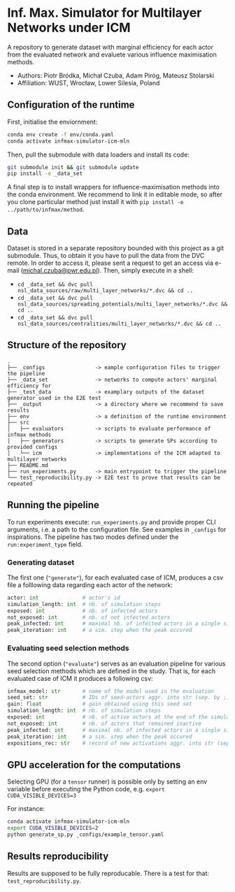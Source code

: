 # Inf. Max. Simulator for Multilayer Networks under ICM 

A repository to generate dataset with marginal efficiency for each actor from the evaluated network
and evaluete various influence maximisation methods.

* Authors: Piotr Bródka, Michał Czuba, Adam Piróg, Mateusz Stolarski
* Affiliation: WUST, Wrocław, Lower Silesia, Poland

## Configuration of the runtime

First, initialise the enviornment:

```bash
conda env create -f env/conda.yaml
conda activate infmax-simulator-icm-mln
```

Then, pull the submodule with data loaders and install its code:

```bash
git submodule init && git submodule update
pip install -e _data_set
```

A final step is to install wrappers for influence-maximisation methods into the conda environment.
We recommend to link it in editable mode, so after you clone particular method just install it with
`pip install -e ../path/to/infmax/method`.

## Data

Dataset is stored in a separate repository bounded with this project as a git submodule. Thus, to
obtain it you have to pull the data from the DVC remote. In order to access it, please sent a
request to get  an access via  e-mail (michal.czuba@pwr.edu.pl). Then, simply execute in a shell:
* `cd _data_set && dvc pull nsl_data_sources/raw/multi_layer_networks/*.dvc && cd ..`
* `cd _data_set && dvc pull nsl_data_sources/spreading_potentials/multi_layer_networks/*.dvc && cd ..`
* `cd _data_set && dvc pull nsl_data_sources/centralities/multi_layer_networks/*.dvc && cd ..`

## Structure of the repository
```
.
├── _configs                -> eample configuration files to trigger the pipeline
├── _data_set               -> networks to compute actors' marginal efficiency for
├── _test_data              -> examplary outputs of the dataset generator used in the E2E test
├── _output                 -> a directory where we recommend to save results
├── env                     -> a definition of the runtime environment             
├── src
│   ├── evaluators          -> scripts to evaluate performance of infmax methods
│   ├── generators          -> scripts to generate SPs according to provided configs
│   └── icm                 -> implementations of the ICM adapted to multilayer networks
├── README.md          
├── run_experiments.py      -> main entrypoint to trigger the pipeline
└── test_reproducibility.py -> E2E test to prove that results can be repeated
```

## Running the pipeline

To run experiments execute: `run_experiments.py` and provide proper CLI arguments, i.e. a path to 
the configuration file. See examples in `_configs` for inspirations. The pipeline has two modes
defined under the `run:experiment_type` field.


### Generating dataset

The first one (`"generate"`), for each evaluated case of ICM, produces a csv file a folllowing data
regarding each actor of the network:

```python
actor: int              # actor's id
simulation_length: int  # nb. of simulation steps
exposed: int            # nb. of infected actors
not_exposed: int        # nb. of not infected actors
peak_infected: int      # maximal nb. of infected actors in a single sim. step
peak_iteration: int     # a sim. step when the peak occured
```

### Evaluating seed selection methods

The second option (`"evaluate"`) serves as an evaluation pipeline for various seed selection methods 
which are defined in the study. That is, for each evaluated case of ICM it produces a following csv:

```python
infmax_model: str       # name of the model used in the evaluation
seed_set: str           # IDs of seed-actors aggr. into str (sep. by ;)
gain: float             # gain obtained using this seed set
simulation_length: int  # nb. of simulation steps
exposed: int            # nb. of active actors at the end of the simulation
not_exposed: int        # nb. of actors that remained inactive
peak_infected: int      # maximal nb. of infected actors in a single sim. step
peak_iteration: int     # a sim. step when the peak occured
expositions_rec: str    # record of new activations aggr. into str (sep. by ;)
```

## GPU acceleration for the computations

Selecting GPU (for a `tensor` runner) is possible only by setting an env variable before executing 
the Python code, e.g. `export CUDA_VISIBLE_DEVICES=3`

For instance:

```bash
conda activate infmax-simulator-icm-mln
export CUDA_VISIBLE_DEVICES=2
python generate_sp.py _configs/example_tensor.yaml
```

## Results reproducibility

Results are supposed to be fully reproducable. There is a test for that: `test_reproducibility.py`.
